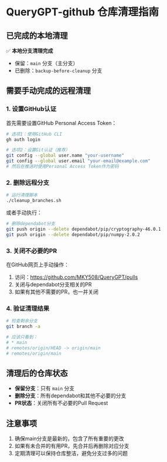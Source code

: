 # QueryGPT-github 仓库清理指南

## 已完成的本地清理

✅ **本地分支清理完成**
- 保留：`main` 分支（主分支）
- 已删除：`backup-before-cleanup` 分支

## 需要手动完成的远程清理

### 1. 设置GitHub认证

首先需要设置GitHub Personal Access Token：

```bash
# 选项1：使用GitHub CLI
gh auth login

# 选项2：设置Git认证（推荐）
git config --global user.name "your-username"
git config --global user.email "your-email@example.com"
# 然后在推送时使用Personal Access Token作为密码
```

### 2. 删除远程分支

```bash
# 运行清理脚本
./cleanup_branches.sh
```

或者手动执行：

```bash
# 删除dependabot分支
git push origin --delete dependabot/pip/cryptography-46.0.1
git push origin --delete dependabot/pip/numpy-2.0.2
```

### 3. 关闭不必要的PR

在GitHub网页上手动操作：
1. 访问：https://github.com/MKY508/QueryGPT/pulls
2. 关闭与dependabot分支相关的PR
3. 如果有其他不需要的PR，也一并关闭

### 4. 验证清理结果

```bash
# 检查剩余分支
git branch -a

# 应该只看到：
# * main
# remotes/origin/HEAD -> origin/main
# remotes/origin/main
```

## 清理后的仓库状态

- **保留分支**：只有 `main` 分支
- **删除分支**：所有dependabot和其他不必要的分支
- **PR状态**：关闭所有不必要的Pull Request

## 注意事项

1. 确保main分支是最新的，包含了所有重要的更改
2. 如果有未合并的有用PR，先合并后再删除对应分支
3. 定期清理可以保持仓库整洁，避免分支过多的问题